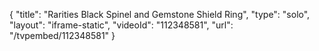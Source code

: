 {
    "title": "Rarities Black Spinel and Gemstone Shield Ring",
    "type": "solo",
    "layout": "iframe-static",
    "videoId": "112348581",
    "url": "\/tvpembed\/112348581"
}